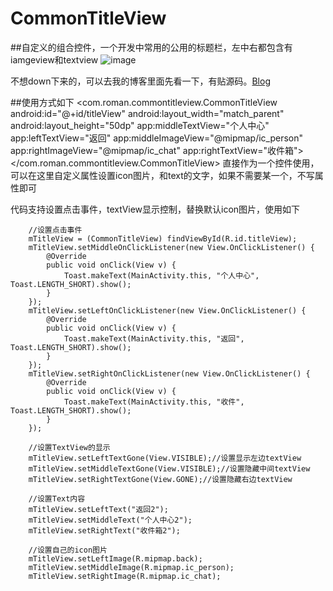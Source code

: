 # CommonTitleView

##自定义的组合控件，一个开发中常用的公用的标题栏，左中右都包含有iamgeview和textview
![image](http://7xrn7f.com1.z0.glb.clouddn.com/16-7-22/17401999.jpg)

不想down下来的，可以去我的博客里面先看一下，有贴源码。[Blog](http://blog.csdn.net/pk0071/article/details/51488644)

##使用方式如下
    <com.roman.commontitleview.CommonTitleView
        android:id="@+id/titleView"
        android:layout_width="match_parent"
        android:layout_height="50dp"
        app:middleTextView="个人中心"
        app:leftTextView="返回"
        app:middleImageView="@mipmap/ic_person"
        app:rightImageView="@mipmap/ic_chat"
        app:rightTextView="收件箱">
    </com.roman.commontitleview.CommonTitleView>
    直接作为一个控件使用，可以在这里自定义属性设置icon图片，和text的文字，如果不需要某一个，不写属性即可
    
  代码支持设置点击事件，textView显示控制，替换默认icon图片，使用如下
  
        //设置点击事件
        mTitleView = (CommonTitleView) findViewById(R.id.titleView);
        mTitleView.setMiddleOnClickListener(new View.OnClickListener() {
            @Override
            public void onClick(View v) {
                Toast.makeText(MainActivity.this, "个人中心", Toast.LENGTH_SHORT).show();
            }
        });
        mTitleView.setLeftOnClickListener(new View.OnClickListener() {
            @Override
            public void onClick(View v) {
                Toast.makeText(MainActivity.this, "返回", Toast.LENGTH_SHORT).show();
            }
        });
        mTitleView.setRightOnClickListener(new View.OnClickListener() {
            @Override
            public void onClick(View v) {
                Toast.makeText(MainActivity.this, "收件", Toast.LENGTH_SHORT).show();
            }
        });

        //设置TextView的显示
        mTitleView.setLeftTextGone(View.VISIBLE);//设置显示左边textView
        mTitleView.setMiddleTextGone(View.VISIBLE);//设置隐藏中间textView
        mTitleView.setRightTextGone(View.GONE);//设置隐藏右边textView

        //设置Text内容
        mTitleView.setLeftText("返回2");
        mTitleView.setMiddleText("个人中心2");
        mTitleView.setRightText("收件箱2");

        //设置自己的icon图片
        mTitleView.setLeftImage(R.mipmap.back);
        mTitleView.setMiddleImage(R.mipmap.ic_person);
        mTitleView.setRightImage(R.mipmap.ic_chat);
  
